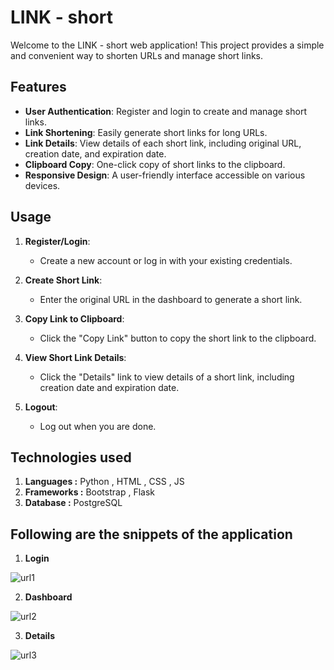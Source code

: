 # LINK - short

Welcome to the LINK - short web application! This project provides a simple and convenient way to shorten URLs and manage short links.


## Features

- **User Authentication**: Register and login to create and manage short links.
- **Link Shortening**: Easily generate short links for long URLs.
- **Link Details**: View details of each short link, including original URL, creation date, and expiration date.
- **Clipboard Copy**: One-click copy of short links to the clipboard.
- **Responsive Design**: A user-friendly interface accessible on various devices.

## Usage

1. **Register/Login**:

    - Create a new account or log in with your existing credentials.

2. **Create Short Link**:

    - Enter the original URL in the dashboard to generate a short link.

3. **Copy Link to Clipboard**:

    - Click the "Copy Link" button to copy the short link to the clipboard.

4. **View Short Link Details**:

    - Click the "Details" link to view details of a short link, including creation date and expiration date.

5. **Logout**:

    - Log out when you are done.

## Technologies used 

1. **Languages :** Python , HTML , CSS , JS
2. **Frameworks :** Bootstrap , Flask
3. **Database :** PostgreSQL
   
## Following are the snippets of the application

1. **Login**
   
![url1](https://github.com/JyotiOjha/LINK-short/assets/82596078/7c24210d-5b2e-406c-ac2e-56846828c3d2)


2. **Dashboard**
   
![url2](https://github.com/JyotiOjha/LINK-short/assets/82596078/a5f1471c-644c-4c4a-b089-a2c4b1590545)


3. **Details**
   
![url3](https://github.com/JyotiOjha/LINK-short/assets/82596078/25ef6555-4c57-43dd-8e14-e3835c9dc7ff)



